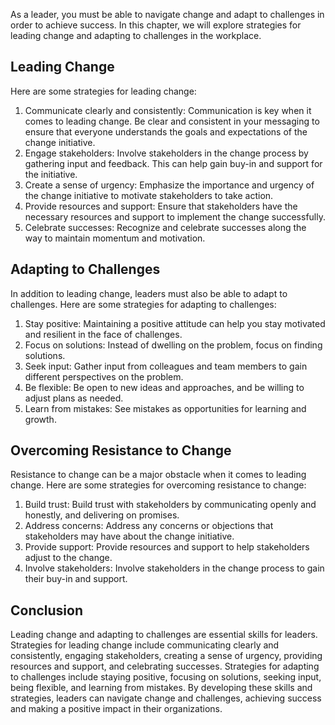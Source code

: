 
As a leader, you must be able to navigate change and adapt to challenges in order to achieve success. In this chapter, we will explore strategies for leading change and adapting to challenges in the workplace.

Leading Change
--------------

Here are some strategies for leading change:

1. Communicate clearly and consistently: Communication is key when it comes to leading change. Be clear and consistent in your messaging to ensure that everyone understands the goals and expectations of the change initiative.
2. Engage stakeholders: Involve stakeholders in the change process by gathering input and feedback. This can help gain buy-in and support for the initiative.
3. Create a sense of urgency: Emphasize the importance and urgency of the change initiative to motivate stakeholders to take action.
4. Provide resources and support: Ensure that stakeholders have the necessary resources and support to implement the change successfully.
5. Celebrate successes: Recognize and celebrate successes along the way to maintain momentum and motivation.

Adapting to Challenges
----------------------

In addition to leading change, leaders must also be able to adapt to challenges. Here are some strategies for adapting to challenges:

1. Stay positive: Maintaining a positive attitude can help you stay motivated and resilient in the face of challenges.
2. Focus on solutions: Instead of dwelling on the problem, focus on finding solutions.
3. Seek input: Gather input from colleagues and team members to gain different perspectives on the problem.
4. Be flexible: Be open to new ideas and approaches, and be willing to adjust plans as needed.
5. Learn from mistakes: See mistakes as opportunities for learning and growth.

Overcoming Resistance to Change
-------------------------------

Resistance to change can be a major obstacle when it comes to leading change. Here are some strategies for overcoming resistance to change:

1. Build trust: Build trust with stakeholders by communicating openly and honestly, and delivering on promises.
2. Address concerns: Address any concerns or objections that stakeholders may have about the change initiative.
3. Provide support: Provide resources and support to help stakeholders adjust to the change.
4. Involve stakeholders: Involve stakeholders in the change process to gain their buy-in and support.

Conclusion
----------

Leading change and adapting to challenges are essential skills for leaders. Strategies for leading change include communicating clearly and consistently, engaging stakeholders, creating a sense of urgency, providing resources and support, and celebrating successes. Strategies for adapting to challenges include staying positive, focusing on solutions, seeking input, being flexible, and learning from mistakes. By developing these skills and strategies, leaders can navigate change and challenges, achieving success and making a positive impact in their organizations.
